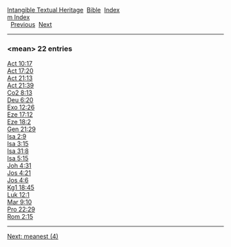 [Intangible Textual Heritage](../../index)  [Bible](../index) 
[Index](index)   
[m Index](_m_)  
  [Previous](c07226)  [Next](c07228) 

------------------------------------------------------------------------

### &lt;mean&gt; 22 entries

[Act 10:17](../kjv/act010.htm#017)  
[Act 17:20](../kjv/act017.htm#020)  
[Act 21:13](../kjv/act021.htm#013)  
[Act 21:39](../kjv/act021.htm#039)  
[Co2 8:13](../kjv/co2008.htm#013)  
[Deu 6:20](../kjv/deu006.htm#020)  
[Exo 12:26](../kjv/exo012.htm#026)  
[Eze 17:12](../kjv/eze017.htm#012)  
[Eze 18:2](../kjv/eze018.htm#002)  
[Gen 21:29](../kjv/gen021.htm#029)  
[Isa 2:9](../kjv/isa002.htm#009)  
[Isa 3:15](../kjv/isa003.htm#015)  
[Isa 31:8](../kjv/isa031.htm#008)  
[Isa 5:15](../kjv/isa005.htm#015)  
[Joh 4:31](../kjv/joh004.htm#031)  
[Jos 4:21](../kjv/jos004.htm#021)  
[Jos 4:6](../kjv/jos004.htm#006)  
[Kg1 18:45](../kjv/kg1018.htm#045)  
[Luk 12:1](../kjv/luk012.htm#001)  
[Mar 9:10](../kjv/mar009.htm#010)  
[Pro 22:29](../kjv/pro022.htm#029)  
[Rom 2:15](../kjv/rom002.htm#015)  

------------------------------------------------------------------------

[Next: meanest (4)](c07228)
